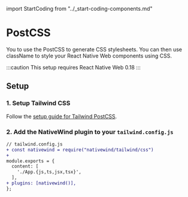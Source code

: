 import StartCoding from "../\_start-coding-components.md"

# PostCSS

You to use the PostCSS to generate CSS stylesheets. You can then use className to style your React Native Web components using CSS.

:::caution
This setup requires React Native Web 0.18
:::

## Setup

### 1. Setup Tailwind CSS

Follow the [setup guide for Tailwind PostCSS](https://tailwindcss.com/docs/installation/using-postcss).

### 2. Add the NativeWind plugin to your `tailwind.config.js`

```diff
// tailwind.config.js
+ const nativewind = require("nativewind/tailwind/css")
+
module.exports = {
  content: [
    './App.{js,ts,jsx,tsx}',
  ],
+ plugins: [nativewind()],
};
```

<StartCoding />
